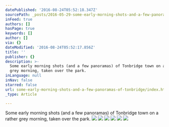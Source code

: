 ```yaml
---
datePublished: '2016-08-24T05:52:18.347Z'
sourcePath: _posts/2016-05-29-some-early-morning-shots-and-a-few-panoramas-of-tonbridge.md
inFeed: true
authors: []
hasPage: true
keywords: []
author: []
via: {}
dateModified: '2016-08-24T05:52:17.856Z'
title: ''
publisher: {}
description: >-
  Some early morning shots (and a few panoramas) of Tonbridge town on a rather
  grey morning, taken over the park.
inLanguage: null
inNav: false
starred: false
url: some-early-morning-shots-and-a-few-panoramas-of-tonbridge/index.html
_type: Article

---
```

Some early morning shots (and a few panoramas) of Tonbridge town on a rather grey morning, taken over the park.
![](https://s3-us-west-2.amazonaws.com/the-grid-img/p/8c1fd2d3241f13cb55a509f169eb75afdae25879.jpg)
![](https://s3-us-west-2.amazonaws.com/the-grid-img/p/e7f554bd3d6f29c7204630bd74bde8f5ff118c36.jpg)
![](https://the-grid-user-content.s3-us-west-2.amazonaws.com/e3785095-f564-4cc1-8443-bc208636318f.jpg)
![](https://the-grid-user-content.s3-us-west-2.amazonaws.com/26556124-099e-4fcc-bbbf-8a1004aacfae.jpg)
![](https://the-grid-user-content.s3-us-west-2.amazonaws.com/fa5b6d7e-32c0-4ebd-80fe-9827eb5bf392.jpg)
![](https://s3-us-west-2.amazonaws.com/the-grid-img/p/5e6b0a3b9b13d985434f4d4e499cb2fd7626dcdd.jpg)